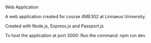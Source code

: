 Web Application

A web application created for course 4ME302 at Linnaeus University.

Created with Node.js, Express.js and Passport.js

To host the application at port 3000:
Run the command: npm run dev